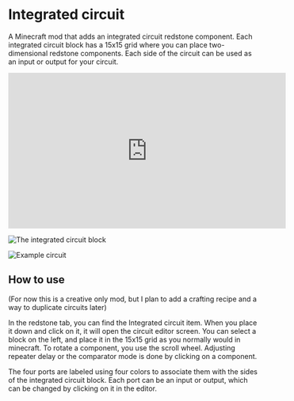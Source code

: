 # Integrated circuit

A Minecraft mod that adds an integrated circuit redstone component.
Each integrated circuit block has a 15x15 grid where you can place two-dimensional
redstone components. Each side of the circuit can be used as an input or output for your circuit.

<iframe width="560" height="315" src="https://www.youtube-nocookie.com/embed/rxT5y_9KsVI" title="YouTube video player" frameborder="0" allow="accelerometer; autoplay; clipboard-write; encrypted-media; gyroscope; picture-in-picture" allowfullscreen></iframe>

![The integrated circuit block](https://raw.githubusercontent.com/replaceitem/integrated-circuit/master/block.png)

![Example circuit](https://i.imgur.com/QbySfvI.gif)

## How to use

(For now this is a creative only mod, but I plan to add a crafting recipe and a way to duplicate circuits later)

In the redstone tab, you can find the Integrated circuit item.
When you place it down and click on it, it will open the circuit editor screen.
You can select a block on the left, and place it in the 15x15 grid as you normally would in minecraft.
To rotate a component, you use the scroll wheel.
Adjusting repeater delay or the comparator mode is done by clicking on a component.

The four ports are labeled using four colors to associate them with the sides of the integrated circuit block.
Each port can be an input or output, which can be changed by clicking on it in the editor.